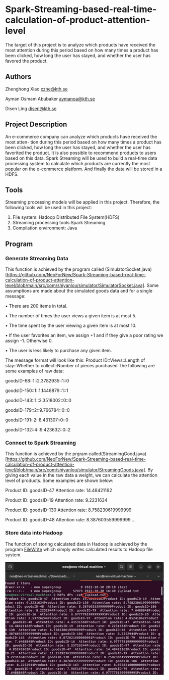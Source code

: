 # Spark-Streaming-based-real-time-calculation-of-product-attention-level
The target of this project is to analyze which products have received the most attention during this period based on how many times a product has been clicked, how long the user has stayed, and whether the user has favored the product.

## Authors
Zhenghong Xiao xzhe@kth.se

Ayman Osmam Abubaker aymanoa@kth.se 

Disen Ling disen@kth.se 
## Project Description

An e-commerce company can analyze which products have received the most atten- tion during this period based on how many times a product has been clicked, how long the user has stayed, and whether the user has favorited the product. It is also possible to recommend products to users based on this data. Spark Streaming will be used to build a real-time data processing system to calculate which products are currently the most popular on the e-commerce platform. And finally the data will be stored in a HDFS.
## Tools
Streaming processing models will be applied in this project. Therefore, the following tools will be used in this project:
1. File system: Hadoop Distributed File System(HDFS)
2. Streaming processing tools:Spark Streaming
3. Compilation environment: Java
## Program
### Generate Streaming Data

This function is achieved by the program called (SimulatorSocket.java)[https://github.com/NeoForNew/Spark-Streaming-based-real-time-calculation-of-product-attention-level/blob/main/src/com/shiyanlou/simulator/SimulatorSocket.java]. Some assumptions are made about the simulated goods data and for a single message:

• There are 200 items in total.

• The number of times the user views a given item is at most 5.

• The time spent by the user viewing a given item is at most 10.

• If the user favorites an item, we assign +1 and if they give a poor rating we assign -1. Otherwise 0.

• The user is less likely to purchase any given item. 

The message format will look like this:
Product ID::Views::Length of stay::Whether to collect::Number of pieces purchased The following are some examples of raw data:

goodsID-68::1::2.3782935::1::0

goodsID-150::1::1.1446879::1::1

goodsID-143::1::3.3518002::0::0

goodsID-179::2::9.766784::0::0

goodsID-191::2::8.431307::0::0

goodsID-132::4::9.423632::0::2

### Connect to Spark Streaming

This function is achieved by the prgram called(StreamingGood.java)[https://github.com/NeoForNew/Spark-Streaming-based-real-time-calculation-of-product-attention-level/blob/main/src/com/shiyanlou/simulator/StreamingGoods.java]. By giving each value in the raw data a weight, we can calculate the attention level of products. Some examples are shown below:

Product ID: goodsID-47 Attention rate: 14.48421162

Product ID: goodsID-19 Attention rate: 9.2231634

Product ID: goodsID-130 Attention rate: 8.758230619999999

Product ID: goodsID-48 Attention rate: 8.387603559999999 ...

### Store data into Hadoop
The function of storing calculated data in Hadoop is achieved by the program [FileWrite](https://github.com/NeoForNew/Spark-Streaming-based-real-time-calculation-of-product-attention-level/blob/main/src/com/shiyanlou/simulator/FileWrite.java) which simply writes calculated results to Hadoop file system.

![image](https://github.com/NeoForNew/Spark-Streaming-based-real-time-calculation-of-product-attention-level/blob/main/pic/result.jpg)
